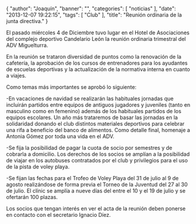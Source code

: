 {
  "author": "Joaquín", 
  "banner": "", 
  "categories": [
    "noticias"
  ], 
  "date": "2013-12-07 19:22:15", 
  "tags": [
    "Club"
  ], 
  "title": "Reunión ordinaria de la junta directiva."
}

El pasado miércoles 4 de Diciembre tuvo lugar en el Hotel de Asociaciones del complejo deportivo Candelario León la reunión ordinaria trimestral del ADV Miguelturra.

En la reunión se trataron diversidad de puntos como la renovación de la cafetería,  la aprobación de los cursos de entrenadores para los ayudantes de escuelas deportivas y la actualización de la normativa interna en cuanto a viajes.

Como temas más importantes se aprobó lo siguiente:

-En vacaciones de navidad se realizarán las habituales jornadas que incluirán partidos entre equipos de antiguos jugadores y juveniles (tanto en masculino como en femenino) además de los habituales partidos de los equipos escolares. Un año más trataremos de basar las jornadas en la solidaridad donando el club distintos materiales deportivos para celebrar una rifa a beneficio del banco de alimentos. Como detalle final, homenaje a Antonia Gómez por toda una vida en el ADV.

-Se fija la posibilidad de pagar la cuota de socio por semestres y de cobrarla a domicilio. Los derechos de los socios se amplían a la posibilidad de viajar en los autobuses contratados por el club y privilegios para el uso de la pista de voley playa.

-Se fijan las fechas para el Trofeo de Voley Playa del 31 de julio al 9 de agosto realizándose de forma previa el Torneo de la Juventud del 27 al 30 de julio. El clínic se amplía a nueve días del entre el 10 y el 19 de julio y se ofertarán 100 plazas.

Los socios que tengan interés en ver el acta de la reunión deben ponerse en contacto con el secretario Ignacio Díez.

